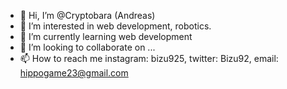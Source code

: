 - 👋 Hi, I’m @Cryptobara (Andreas)
- 👀 I’m interested in web development, robotics.
- 🌱 I’m currently learning web development
- 💞️ I’m looking to collaborate on ... 
- 📫 How to reach me instagram: bizu925, twitter: Bizu92, email: hippogame23@gmail.com

<!---
Bizu92/Bizu92 is a ✨ special ✨ repository because its `README.md` (this file) appears on your GitHub profile.
You can click the Preview link to take a look at your changes.
--->
